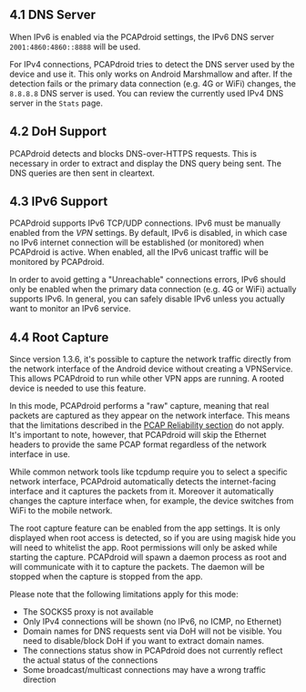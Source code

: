 
## 4.1 DNS Server

When IPv6 is enabled via the PCAPdroid settings, the IPv6 DNS server `2001:4860:4860::8888` will be used.

For IPv4 connections, PCAPdroid tries to detect the DNS server used by the device and use it. This only works on Android Marshmallow and after.
If the detection fails or the primary data connection (e.g. 4G or WiFi) changes, the `8.8.8.8` DNS server is used. You can review the currently used IPv4
DNS server in the `Stats` page.

## 4.2 DoH Support

PCAPdroid detects and blocks DNS-over-HTTPS requests. This is necessary in order to extract and display the DNS query being sent. The DNS queries are then sent in
cleartext.

## 4.3 IPv6 Support

PCAPdroid supports IPv6 TCP/UDP connections. IPv6 must be manually enabled from the *VPN* settings.
By default, IPv6 is disabled, in which case no IPv6 internet connection will be established (or monitored) when PCAPdroid is active.
When enabled, all the IPv6 unicast traffic will be monitored by PCAPdroid.

In order to avoid getting a "Unreachable" connections errors, IPv6 should only be enabled when the primary data connection (e.g. 4G or WiFi) actually supports IPv6.
In general, you can safely disable IPv6 unless you actually want to monitor an IPv6 service.

## 4.4 Root Capture

Since version 1.3.6, it's possible to capture the network traffic directly from the network interface of the Android device without creating a VPNService. This allows PCAPdroid to run while other VPN apps are running. A rooted device is needed to use this feature.

In this mode, PCAPdroid performs a "raw" capture, meaning that real packets are captured as they appear on the network interface. This means that the limitations described in the [PCAP Reliability section](https://emanuele-f.github.io/PCAPdroid/quick_start#14-pcap-reliability) do not apply. It's important to note, however, that PCAPdroid will skip the Ethernet headers to provide the same PCAP format regardless of the network interface in use.

While common network tools like tcpdump require you to select a specific network interface, PCAPdroid automatically detects the internet-facing interface and it captures the packets from it. Moreover it automatically changes the capture interface when, for example, the device switches from WiFi to the mobile network.

The root capture feature can be enabled from the app settings. It is only displayed when root access is detected, so if you are using magisk hide you will need to whitelist the app. Root permissions will only be asked while starting the capture. PCAPdroid will spawn a daemon process as root and will communicate with it to capture the packets. The daemon will be stopped when the capture is stopped from the app.

Please note that the following limitations apply for this mode:

- The SOCKS5 proxy is not available
- Only IPv4 connections will be shown (no IPv6, no ICMP, no Ethernet)
- Domain names for DNS requests sent via DoH will not be visible. You need to disable/block DoH if you want to extract domain names.
- The connections status show in PCAPdroid does not currently reflect the actual status of the connections
- Some broadcast/multicast connections may have a wrong traffic direction
